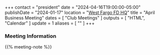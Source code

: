 +++
contact = "president"
date = "2024-04-16T19:00:00-05:00"
publishDate = "2024-01-17"
location = "[West Fargo FD HQ](/places/west-fargo-fire-department-headquarters/)"
title = "April Business Meeting"
dates = [ "Club Meetings" ]
outputs = [ "HTML", "Calendar" ]
update = 1
aliases = [ "" ]
+++
### Meeting Information

{{% meeting-note %}}
